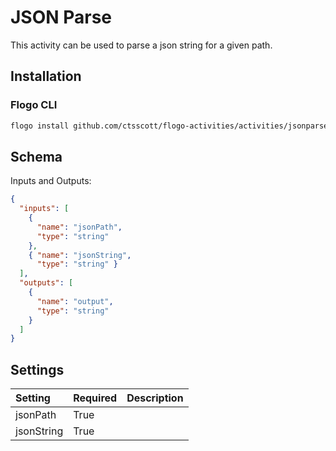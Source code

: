 # JSON Parse
This activity can be used to parse a json string for a given path.

## Installation
### Flogo CLI
```bash
flogo install github.com/ctsscott/flogo-activities/activities/jsonparse
```

## Schema
Inputs and Outputs:

```json
{
  "inputs": [
    {
      "name": "jsonPath",
      "type": "string"
    },
    { "name": "jsonString", 
      "type": "string" }
  ],
  "outputs": [
    {
      "name": "output",
      "type": "string"
    }
  ]
}
```
## Settings
| Setting        | Required | Description |
|:---------------|:---------|:------------|
| jsonPath       | True     |             |         
| jsonString     | True     | 